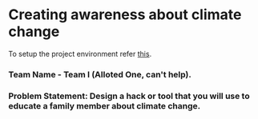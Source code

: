 # Creating awareness about climate change

To setup the project environment refer [this](/env_setup.md).

### Team Name - Team I (Alloted One, can't help).


### Problem Statement: Design a hack or tool that you will use to educate a family member about climate change.
